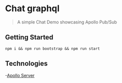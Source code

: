# Chat graphql

> A simple Chat Demo showcasing Apollo Pub/Sub

## Getting Started

`npm i && npm run bootstrap && npm run start`

## Technologies

-[Apollo Server](https:/apollo.io)
